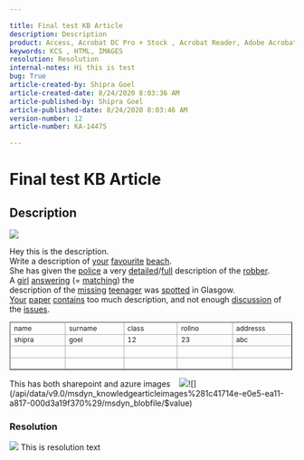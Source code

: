 ```yaml
---  

title: Final test KB Article  
description: Description  
product: Access, Acrobat DC Pro + Stock , Acrobat Reader, Adobe Acrobat > 2017  
keywords: KCS , HTML, IMAGES  
resolution: Resolution  
internal-notes: Hi this is test  
bug: True  
article-created-by: Shipra Goel  
article-created-date: 8/24/2020 8:03:36 AM  
article-published-by: Shipra Goel  
article-published-date: 8/24/2020 8:03:46 AM  
version-number: 12  
article-number: KA-14475

---  
```


# Final test KB Article

## Description

![](https://adobe.sharepoint.com/sites/D365Attachments-Non-Prod/SiteAssets/MakarandLogo_512%C3%97512.png)  

 Hey this is the description.  
 Write a description of [your](https://dictionary.cambridge.org/dictionary/english/your "your") [favourite](https://dictionary.cambridge.org/dictionary/english/favourite "favourite") [beach](https://dictionary.cambridge.org/dictionary/english/beach "beach").  
 She has given the [police](https://dictionary.cambridge.org/dictionary/english/police "police") a very [detailed](https://dictionary.cambridge.org/dictionary/english/detail "detailed")/[full](https://dictionary.cambridge.org/dictionary/english/full "full") description of the [robber](https://dictionary.cambridge.org/dictionary/english/robber "robber").  
 A [girl](https://dictionary.cambridge.org/dictionary/english/girl "girl") [answering](https://dictionary.cambridge.org/dictionary/english/answer "answering") (= [matching](https://dictionary.cambridge.org/dictionary/english/matching "matching")) the description of the [missing](https://dictionary.cambridge.org/dictionary/english/missing "missing") [teenager](https://dictionary.cambridge.org/dictionary/english/teenager "teenager") was [spotted](https://dictionary.cambridge.org/dictionary/english/spotted "spotted") in Glasgow.  
 [Your](https://dictionary.cambridge.org/dictionary/english/majesty "Your") [paper](https://dictionary.cambridge.org/dictionary/english/paper "paper") [contains](https://dictionary.cambridge.org/dictionary/english/contain "contains") too much description, and not enough [discussion](https://dictionary.cambridge.org/dictionary/english/discussion "discussion") of the [issues](https://dictionary.cambridge.org/dictionary/english/issue "issues").  



<table border="1" cellpadding="1" cellspacing="0" style="border-collapse:collapse;font-size:12px;width:500px;">
	<tbody>
		<tr>
			<td style="border-color:rgb(171, 171, 171);border-width:1px;border-style:solid;width:120px;">name</td>
			<td style="border-color:rgb(171, 171, 171);border-width:1px;border-style:solid;width:120px;">surname</td>
			<td style="border-color:rgb(171, 171, 171);border-width:1px;border-style:solid;width:120px;">class</td>
			<td style="border-color:rgb(171, 171, 171);border-width:1px;border-style:solid;width:120px;">rollno </td>
			<td style="border-color:rgb(171, 171, 171);border-width:1px;border-style:solid;width:120px;">addresss</td>
		</tr>
		<tr>
			<td style="border-color:rgb(171, 171, 171);border-width:1px;border-style:solid;width:120px;">shipra</td>
			<td style="border-color:rgb(171, 171, 171);border-width:1px;border-style:solid;width:120px;">goel</td>
			<td style="border-color:rgb(171, 171, 171);border-width:1px;border-style:solid;width:120px;">12</td>
			<td style="border-color:rgb(171, 171, 171);border-width:1px;border-style:solid;width:120px;">23</td>
			<td style="border-color:rgb(171, 171, 171);border-width:1px;border-style:solid;width:120px;">abc</td>
		</tr>
		<tr>
			<td style="border-color:rgb(171, 171, 171);border-width:1px;border-style:solid;width:120px;"> </td>
			<td style="border-color:rgb(171, 171, 171);border-width:1px;border-style:solid;width:120px;"> </td>
			<td style="border-color:rgb(171, 171, 171);border-width:1px;border-style:solid;width:120px;"> </td>
			<td style="border-color:rgb(171, 171, 171);border-width:1px;border-style:solid;width:120px;"> </td>
			<td style="border-color:rgb(171, 171, 171);border-width:1px;border-style:solid;width:120px;"> </td>
		</tr>
		<tr>
			<td style="border-color:rgb(171, 171, 171);border-width:1px;border-style:solid;width:120px;"> </td>
			<td style="border-color:rgb(171, 171, 171);border-width:1px;border-style:solid;width:120px;"> </td>
			<td style="border-color:rgb(171, 171, 171);border-width:1px;border-style:solid;width:120px;"> </td>
			<td style="border-color:rgb(171, 171, 171);border-width:1px;border-style:solid;width:120px;"> </td>
			<td style="border-color:rgb(171, 171, 171);border-width:1px;border-style:solid;width:120px;"> </td>
		</tr>
	</tbody>
</table>
  

This has both sharepoint and azure images    ![](/api/data/v9.0/msdyn_knowledgearticleimages%281941714e-e0e5-ea11-a817-000d3a19f370%29/msdyn_blobfile/$value)![](/api/data/v9.0/msdyn_knowledgearticleimages%281c41714e-e0e5-ea11-a817-000d3a19f370%29/msdyn_blobfile/$value)



### Resolution

![](https://adobe.sharepoint.com/sites/D365Attachments-Non-Prod/SiteAssets/MakarandLogo_512%C3%97512.png) This is resolution text
